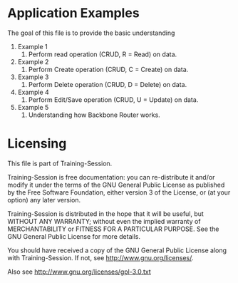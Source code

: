 Application Examples
====================

The goal of this file is to provide the basic understanding

<ol>
  <li>Example 1
    <ol>
      <li>Perform read operation (CRUD, R = Read) on data.</li>
    </ol>
  </li>
  <li>Example 2
    <ol>
      <li>Perform Create operation (CRUD, C = Create) on data.</li>
    </ol>
  </li>
  <li>Example 3
    <ol>
      <li>Perform Delete operation (CRUD, D = Delete) on data.</li>
    </ol>
  </li>
  <li>Example 4
    <ol>
      <li>Perform Edit/Save operation (CRUD, U = Update) on data.</li>
    </ol>
  </li>
  <li>Example 5
    <ol>
      <li>Understanding how Backbone Router works.</li>
    </ol>
  </li>
</ol>

Licensing
=========

This file is part of Training-Session.

Training-Session is free documentation: you can re-distribute it and/or modify it under the terms of the GNU General Public License as published by the Free Software Foundation, either version 3 of the License, or (at your option) any later version.

Training-Session is distributed in the hope that it will be useful, but WITHOUT ANY WARRANTY; without even the implied warranty of MERCHANTABILITY or FITNESS FOR A PARTICULAR PURPOSE. See the GNU General Public License for more details.

You should have received a copy of the GNU General Public License along with Training-Session. If not, see http://www.gnu.org/licenses/.

Also see http://www.gnu.org/licenses/gpl-3.0.txt
